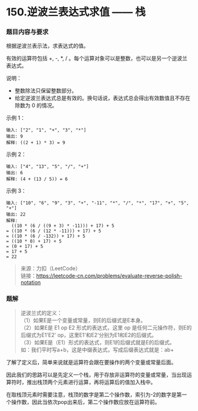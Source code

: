 # 150.逆波兰表达式求值 —— 栈

### 题目内容与要求

根据逆波兰表示法，求表达式的值。

有效的运算符包括 +, -, *, / 。每个运算对象可以是整数，也可以是另一个逆波兰表达式。

说明：
- 整数除法只保留整数部分。
- 给定逆波兰表达式总是有效的。换句话说，表达式总会得出有效数值且不存在除数为 0 的情况。

示例 1：
```
输入: ["2", "1", "+", "3", "*"]
输出: 9
解释: ((2 + 1) * 3) = 9
```

示例 2：
```
输入: ["4", "13", "5", "/", "+"]
输出: 6
解释: (4 + (13 / 5)) = 6
```

示例 3：
```
输入: ["10", "6", "9", "3", "+", "-11", "*", "/", "*", "17", "+", "5", "+"]
输出: 22
解释: 
  ((10 * (6 / ((9 + 3) * -11))) + 17) + 5
= ((10 * (6 / (12 * -11))) + 17) + 5
= ((10 * (6 / -132)) + 17) + 5
= ((10 * 0) + 17) + 5
= (0 + 17) + 5
= 17 + 5
= 22
```

> 来源：力扣（LeetCode）\
链接：https://leetcode-cn.com/problems/evaluate-reverse-polish-notation

### 题解

> 逆波兰式的定义：\
（1）如果E是一个变量或常量，则E的后缀式是E本身。\
（2）如果E是 E1 op E2 形式的表达式，这里 op 是任何二元操作符，则E的后缀式为E1'E2' op，这里E1'和E2'分别为E1和E2的后缀式。\
（3）如果E是（E1）形式的表达式，则E1的后缀式就是E的后缀式。\
如：我们平时写a+b，这是中缀表达式，写成后缀表达式就是：ab+

了解了定义后，简单来说就是运算符会跟在要操作的两个变量或常量后面。

因此我们的思路可以是先定义一个栈，用于存放非运算符的变量或常量，当出现运算符时，推出栈顶两个元素进行运算，再将运算后的值加入栈中。

在取栈顶元素时需要注意，栈顶的数字是第二个操作数，索引为-2的数字是第一个操作数，因此当依次pop出来后，第二个操作数应放在运算符前。
